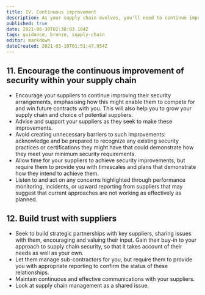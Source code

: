 ```yaml
---
title: IV. Continuous improvement
description: As your supply chain evolves, you'll need to continue improving and maintaining security.
published: true
date: 2021-06-30T02:38:03.184Z
tags: guidance, bronze, supply-chain
editor: markdown
dateCreated: 2021-03-10T01:51:47.954Z
---
```


## 11\. Encourage the continuous improvement of security within your supply chain

-   Encourage your suppliers to continue improving their security arrangements, emphasising how this might enable them to compete for and win future contracts with you. This will also help you to grow your supply chain and choice of potential suppliers.
-   Advise and support your suppliers as they seek to make these improvements.
-   Avoid creating unnecessary barriers to such improvements: acknowledge and be prepared to recognize any existing security practices or certifications they might have that could demonstrate how they meet your minimum security requirements.
-   Allow time for your suppliers to achieve security improvements, but require them to provide you with timescales and plans that demonstrate how they intend to achieve them.
-   Listen to and act on any concerns highlighted through performance monitoring, incidents, or upward reporting from suppliers that may suggest that current approaches are not working as effectively as planned.

## 12\. Build trust with suppliers

-   Seek to build strategic partnerships with key suppliers, sharing issues with them, encouraging and valuing their input. Gain their buy-in to your approach to supply chain security, so that it takes account of their needs as well as your own.
-   Let them manage sub-contractors for you, but require them to provide you with appropriate reporting to confirm the status of these relationships.
-   Maintain continuous and effective communications with your suppliers.
-   Look at supply chain management as a shared issue.